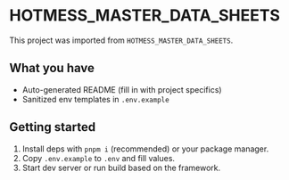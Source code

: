 # HOTMESS_MASTER_DATA_SHEETS

This project was imported from `HOTMESS_MASTER_DATA_SHEETS`.

## What you have
- Auto-generated README (fill in with project specifics)
- Sanitized env templates in `.env.example`

## Getting started
1. Install deps with `pnpm i` (recommended) or your package manager.
2. Copy `.env.example` to `.env` and fill values.
3. Start dev server or run build based on the framework.
